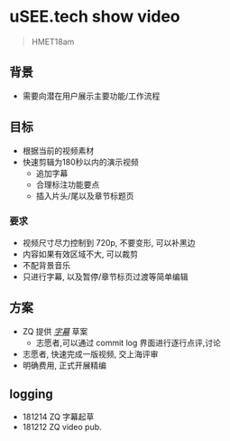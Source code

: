 # uSEE.tech show video
> HMET18am

## 背景

- 需要向潜在用户展示主要功能/工作流程

## 目标

- 根据当前的视频素材
- 快速剪辑为180秒以内的演示视频
    + 追加字幕
    + 合理标注功能要点
    + 插入片头/尾以及章节标题页

### 要求

- 视频尺寸尽力控制到 720p, 不要变形, 可以补黑边
- 内容如果有效区域不大, 可以裁剪
- 不配背景音乐
- 只进行字幕, 以及暂停/章节标页过渡等简单编辑

## 方案

- ZQ 提供 *[字幕](subtitle.md)* 草案
    + 志愿者,可以通过 commit log 界面进行逐行点评,讨论
- 志愿者, 快速完成一版视频, 交上海评审
- 明确费用, 正式开展精编


## logging

- 181214 ZQ 字幕起草
- 181212 ZQ video pub.

